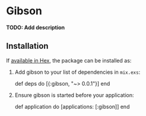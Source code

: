 # Gibson

**TODO: Add description**

## Installation

If [available in Hex](https://hex.pm/docs/publish), the package can be installed as:

  1. Add gibson to your list of dependencies in `mix.exs`:

        def deps do
          [{:gibson, "~> 0.0.1"}]
        end

  2. Ensure gibson is started before your application:

        def application do
          [applications: [:gibson]]
        end

